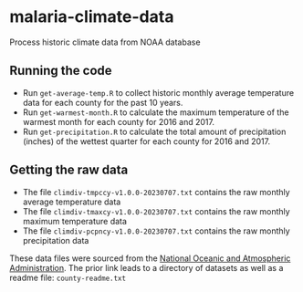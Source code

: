 # malaria-climate-data
Process historic climate data from NOAA database

## Running the code
* Run `get-average-temp.R` to collect historic monthly average temperature data for each county for the past 10 years.
* Run `get-warmest-month.R` to calculate the maximum temperature of the warmest month for each county for 2016 and 2017.
* Run `get-precipitation.R` to calculate the total amount of precipitation (inches) of the wettest quarter for each county for 2016 and 2017.

## Getting the raw data
* The file `climdiv-tmpccy-v1.0.0-20230707.txt` contains the raw monthly average temperature data
* The file `climdiv-tmaxcy-v1.0.0-20230707.txt` contains the raw monthly maximum temperature data
* The file `climdiv-pcpncy-v1.0.0-20230707.txt` contains the raw monthly precipitation data

These data files were sourced from the [National Oceanic and Atmospheric Administration](https://www.ncei.noaa.gov/pub/data/cirs/climdiv/). The prior link leads to a directory of datasets as well as a readme file: `county-readme.txt`

